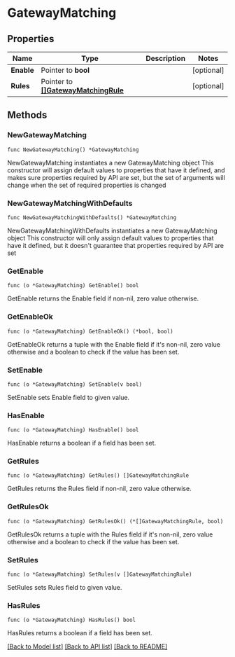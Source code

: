 # GatewayMatching

## Properties

Name | Type | Description | Notes
------------ | ------------- | ------------- | -------------
**Enable** | Pointer to **bool** |  | [optional] 
**Rules** | Pointer to [**[]GatewayMatchingRule**](GatewayMatchingRule.md) |  | [optional] 

## Methods

### NewGatewayMatching

`func NewGatewayMatching() *GatewayMatching`

NewGatewayMatching instantiates a new GatewayMatching object
This constructor will assign default values to properties that have it defined,
and makes sure properties required by API are set, but the set of arguments
will change when the set of required properties is changed

### NewGatewayMatchingWithDefaults

`func NewGatewayMatchingWithDefaults() *GatewayMatching`

NewGatewayMatchingWithDefaults instantiates a new GatewayMatching object
This constructor will only assign default values to properties that have it defined,
but it doesn't guarantee that properties required by API are set

### GetEnable

`func (o *GatewayMatching) GetEnable() bool`

GetEnable returns the Enable field if non-nil, zero value otherwise.

### GetEnableOk

`func (o *GatewayMatching) GetEnableOk() (*bool, bool)`

GetEnableOk returns a tuple with the Enable field if it's non-nil, zero value otherwise
and a boolean to check if the value has been set.

### SetEnable

`func (o *GatewayMatching) SetEnable(v bool)`

SetEnable sets Enable field to given value.

### HasEnable

`func (o *GatewayMatching) HasEnable() bool`

HasEnable returns a boolean if a field has been set.

### GetRules

`func (o *GatewayMatching) GetRules() []GatewayMatchingRule`

GetRules returns the Rules field if non-nil, zero value otherwise.

### GetRulesOk

`func (o *GatewayMatching) GetRulesOk() (*[]GatewayMatchingRule, bool)`

GetRulesOk returns a tuple with the Rules field if it's non-nil, zero value otherwise
and a boolean to check if the value has been set.

### SetRules

`func (o *GatewayMatching) SetRules(v []GatewayMatchingRule)`

SetRules sets Rules field to given value.

### HasRules

`func (o *GatewayMatching) HasRules() bool`

HasRules returns a boolean if a field has been set.


[[Back to Model list]](../README.md#documentation-for-models) [[Back to API list]](../README.md#documentation-for-api-endpoints) [[Back to README]](../README.md)


